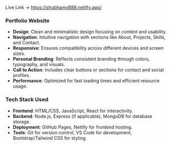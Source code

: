 Live Link ->  https://shubhamv888.netlify.app/


### Portfolio Website 

- **Design**: Clean and minimalistic design focusing on content and usability.
- **Navigation**: Intuitive navigation with sections like About, Projects, Skills, and Contact.
- **Responsive**: Ensures compatibility across different devices and screen sizes.
- **Personal Branding**: Reflects consistent branding through colors, typography, and visuals.
- **Call to Action**: Includes clear buttons or sections for contact and social profiles.
- **Performance**: Optimized for fast loading times and efficient resource usage.

### Tech Stack Used

- **Frontend**: HTML/CSS, JavaScript, React for interactivity.
- **Backend**: Node.js, Express (if applicable), MongoDB for database storage.
- **Deployment**: GitHub Pages, Netlify for frontend hosting.
- **Tools**: Git for version control, VS Code for development, Bootstrap/Tailwind CSS for styling.
